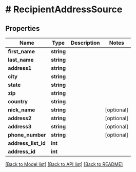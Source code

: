 # # RecipientAddressSource

## Properties

Name | Type | Description | Notes
------------ | ------------- | ------------- | -------------
**first_name** | **string** |  |
**last_name** | **string** |  |
**address1** | **string** |  |
**city** | **string** |  |
**state** | **string** |  |
**zip** | **string** |  |
**country** | **string** |  |
**nick_name** | **string** |  | [optional]
**address2** | **string** |  | [optional]
**address3** | **string** |  | [optional]
**phone_number** | **string** |  | [optional]
**address_list_id** | **int** |  |
**address_id** | **int** |  |

[[Back to Model list]](../../README.md#models) [[Back to API list]](../../README.md#endpoints) [[Back to README]](../../README.md)
